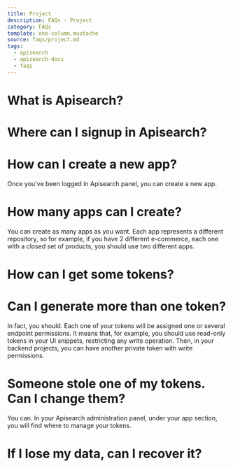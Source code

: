 ```yaml
---
title: Project
description: FAQs - Project
category: FAQs
template: one-column.mustache
source: faqs/project.md
tags:
  - apisearch
  - apisearch-docs
  - faqs
---
```


# What is Apisearch?

# Where can I signup in Apisearch?

# How can I create a new app?

Once you've been logged in Apisearch panel, you can create a new app.

# How many apps can I create?

You can create as many apps as you want. Each app represents a different
repository, so for example, if you have 2 different e-commerce, each one with
a closed set of products, you should use two different apps.

# How can I get some tokens?



# Can I generate more than one token?

In fact, you should. Each one of your tokens will be assigned one or several
endpoint permissions. It means that, for example, you should use read-only
tokens in your UI snippets, restricting any write operation. Then, in your
backend projects, you can have another private token with write permissions.

# Someone stole one of my tokens. Can I change them?

You can. In your Apisearch administration panel, under your app section, you
will find where to manage your tokens.

# If I lose my data, can I recover it?

# 